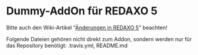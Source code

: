 Dummy-AddOn für REDAXO 5
========================

Bitte auch den Wiki-Artikel "[Änderungen in REDAXO 5](https://github.com/redaxo/redaxo/wiki/Änderungen-in-REDAXO5)" beachten!

Folgende Dateien gehören nicht direkt zum Addon, sondern werden nur für das Repository benötigt: .travis.yml, README.md
